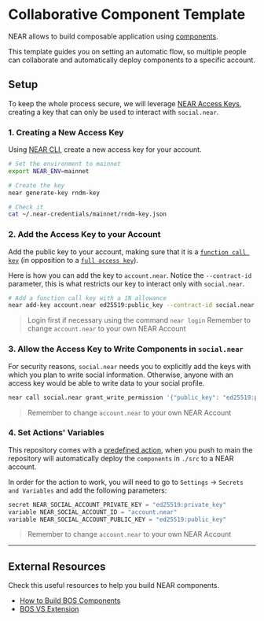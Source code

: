 # Collaborative Component Template

NEAR allows to build composable application using [components](https://docs.near.org/bos/home).

This template guides you on setting an automatic flow, so multiple people can collaborate and automatically deploy components to a specific account.

## Setup

To keep the whole process secure, we will leverage [NEAR Access Keys](https://docs.near.org/concepts/basics/accounts/access-keys), creating a key that can only be used to interact with `social.near`.

### 1. Creating a New Access Key

Using [NEAR CLI](https://github.com/near/near-cli), create a new access key for your account.

```bash
# Set the environment to mainnet
export NEAR_ENV=mainnet

# Create the key
near generate-key rndm-key

# Check it
cat ~/.near-credentials/mainnet/rndm-key.json
```

### 2. Add the Access Key to your Account
Add the public key to your account, making sure that it is a [`function call key`](https://docs.near.org/concepts/basics/accounts/access-keys#function-call-keys)  (in opposition to a [`full access key`](https://docs.near.org/concepts/basics/accounts/access-keys#full-access-keys)).

Here is how you can add the key to `account.near`. Notice the `--contract-id` parameter, this is what restricts our key to interact only with `social.near`.

```bash
# Add a function call key with a 1N allowance
near add-key account.near ed25519:public_key --contract-id social.near --allowance 1 --method-names set
```

> Login first if necessary using the command `near login` 
> Remember to change `account.near` to your own NEAR Account

### 3. Allow the Access Key to Write Components in `social.near`
For security reasons, `social.near` needs you to explicitly add the keys with which you plan to write social information. Otherwise, anyone with an access key would be able to write data to your social profile.

```bash
near call social.near grant_write_permission '{"public_key": "ed25519:public_key", "keys": ["account.near/widget"]}' --gas 100000000000000 --deposit 1 --accountId account.near
```

> Remember to change `account.near` to your own NEAR Account

### 4. Set Actions' Variables
This repository comes with a [predefined action](.github/workflows/deploy-prod.yml), when you push to main the repository will automatically deploy the `components` in `./src` to a NEAR account.

In order for the action to work, you will need to go to `Settings` -> `Secrets and Variables` and add the following parameters:

```js
secret NEAR_SOCIAL_ACCOUNT_PRIVATE_KEY = "ed25519:private_key"
variable NEAR_SOCIAL_ACCOUNT_ID = "account.near"
variable NEAR_SOCIAL_ACCOUNT_PUBLIC_KEY = "ed25519:public_key"
```

> Remember to change `account.near` to your own NEAR Account

---

## External Resources

Check this useful resources to help you build NEAR components.

- [How to Build BOS Components](https://docs.near.org/bos/home)
- [BOS VS Extension](https://marketplace.visualstudio.com/items?itemName=near-protocol.near-discovery-ide)
